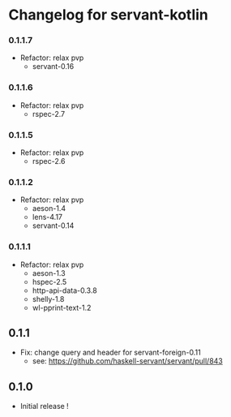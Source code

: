 # Changelog for servant-kotlin

### 0.1.1.7

- Refactor: relax pvp
  - servant-0.16

### 0.1.1.6

- Refactor: relax pvp
  - rspec-2.7

### 0.1.1.5

- Refactor: relax pvp
  - rspec-2.6

### 0.1.1.2

- Refactor: relax pvp
  - aeson-1.4
  - lens-4.17
  - servant-0.14

### 0.1.1.1

- Refactor: relax pvp
  - aeson-1.3
  - hspec-2.5
  - http-api-data-0.3.8
  - shelly-1.8
  - wl-pprint-text-1.2

## 0.1.1

- Fix: change query and header for servant-foreign-0.11
    - see: https://github.com/haskell-servant/servant/pull/843

## 0.1.0

- Initial release !
